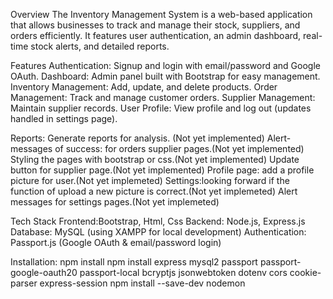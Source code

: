 Overview
The Inventory Management System is a web-based application that allows businesses to track and manage their stock, suppliers, and orders efficiently. It features user authentication, an admin dashboard, real-time stock alerts, and detailed reports.

Features
Authentication: Signup and login with email/password and Google OAuth. 
Dashboard: Admin panel built with Bootstrap for easy management. 
Inventory Management: Add, update, and delete products. 
Order Management: Track and manage customer orders. 
Supplier Management: Maintain supplier records. 
User Profile: View profile and log out (updates handled in settings page).


Reports: Generate reports for analysis. (Not yet implemented)
Alert-messages of success: for orders supplier pages.(Not yet implemented)
Styling the pages with bootstrap or css.(Not yet implemented)
Update button for supplier page.(Not yet implemented)
Profile page: add a profile picture for user.(Not yet implemeted)
Settings:looking forward if the function of upload a new picture is correct.(Not yet implemeted)
Alert messages for settings pages.(Not yet implemeted)

Tech Stack
Frontend:Bootstrap, Html, Css
Backend: Node.js, Express.js
Database: MySQL (using XAMPP for local development)
Authentication: Passport.js (Google OAuth & email/password login)

Installation:
npm install
npm install express mysql2 passport passport-google-oauth20 passport-local bcryptjs jsonwebtoken dotenv cors cookie-parser express-session
npm install --save-dev nodemon

